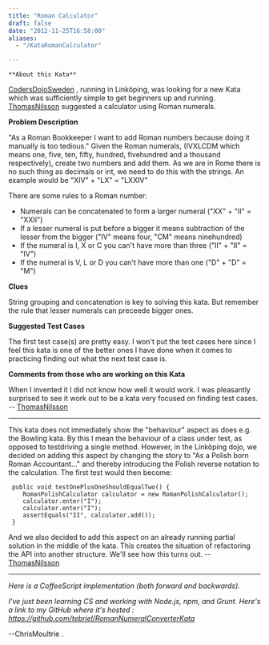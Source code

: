 ```yaml
---
title: "Roman Calculator"
draft: false
date: "2012-11-25T16:58:00"
aliases:
  - "/KataRomanCalculator"

---
```

    **About this Kata**

[CodersDojoSweden](/dojo/CodersDojoSweden) , running in Linköping, was
looking for a new Kata which was sufficiently simple to get beginners up
and running. [ThomasNilsson](/people/ThomasNilsson) suggested a
calculator using Roman numerals.

**Problem Description**

"As a Roman Bookkeeper I want to add Roman numbers because doing it
manually is too tedious." Given the Roman numerals, (IVXLCDM which means
one, five, ten, fifty, hundred, fivehundred and a thousand
respectively), create two numbers and add them. As we are in Rome there
is no such thing as decimals or int, we need to do this with the
strings. An example would be "XIV" + "LX" = "LXXIV"

There are some rules to a Roman number:

-   Numerals can be concatenated to form a larger numeral ("XX" + "II"
    = "XXII")
-   If a lesser numeral is put before a bigger it means subtraction of
    the lesser from the bigger ("IV" means four, "CM" means ninehundred)
-   If the numeral is I, X or C you can't have more than three ("II" +
    "II" = "IV")
-   If the numeral is V, L or D you can't have more than one ("D" + "D"
    = "M")

**Clues**

String grouping and concatenation is key to solving this kata. But
remember the rule that lesser numerals can preceede bigger ones.

**Suggested Test Cases**

The first test case(s) are pretty easy. I won't put the test cases here
since I feel this kata is one of the better ones I have done when it
comes to practicing finding out what the next test case is.

**Comments from those who are working on this Kata**

When I invented it I did not know how well it would work. I was
pleasantly surprised to see it work out to be a kata very focused on
finding test cases. -- [ThomasNilsson](/people/ThomasNilsson)

------------------------------------------------------------------------

This kata does not immediately show the "behaviour" aspect as does e.g.
the Bowling kata. By this I mean the behaviour of a class under test, as
opposed to testdriving a single method. However, in the Linköping dojo,
we decided on adding this aspect by changing the story to "As a Polish
born Roman Accountant..." and thereby introducing the Polish reverse
notation to the calculation. The first test would then become:

     public void testOnePlusOneShouldEqualTwo() {
        RomanPolishCalculator calculator = new RomanPolishCalculator();
        calculator.enter("I");
        calculator.enter("I");
        assertEquals("II", calculator.add());
     }

And we also decided to add this aspect on an already running partial
solution in the middle of the kata. This creates the situation of
refactoring the API into another structure. We'll see how this turns
out. -- [ThomasNilsson](/people/ThomasNilsson)

------------------------------------------------------------------------

*Here is a CoffeeScript implementation (both forward and backwards).*

*I've just been learning CS and working with Node.js, npm, and Grunt.
Here's a link to my GitHub where it's hosted :
https://github.com/tebriel/RomanNumeralConverterKata*

--ChrisMoultrie .
